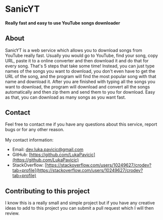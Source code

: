 # SanicYT
#### Really fast and easy to use YouTube songs downloader 

## About 
SanicYT is a web service which allows you to download songs from YouTube really fast. Usually you would go to 
YouTube, find your song, copy URL, paste it to a online converter and then download it and do that for every song. 
That's 5 steps that take some time! Instead, you can just type names of the songs you want to download, you don't even have 
to get the URL of the song, and the program will find the most popular song with that name and download it. After you are 
finished with typing all the songs you want to download, the program will download and convert all the songs automatically 
and then zip them and send them to you for download. Easy as that, you can download as many songs as you want fast.

## Contact
Feel free to contact me if you have any questions about this service, report bugs or for any other reason.<br/>  
My contact information:
- Email: dev.luka.pavicic@gmail.com
- GitHub: [https://github.com/LukaPavicic](https://github.com/LukaPavicic)
- StackOverflow: [https://stackoverflow.com/users/10249627/crodev?tab=profile](https://stackoverflow.com/users/10249627/crodev?tab=profile)

## Contributing to this project
I know this is a really small and simple project but if you have any creative ideas to add to this project you can submit a pull request which I will then review.